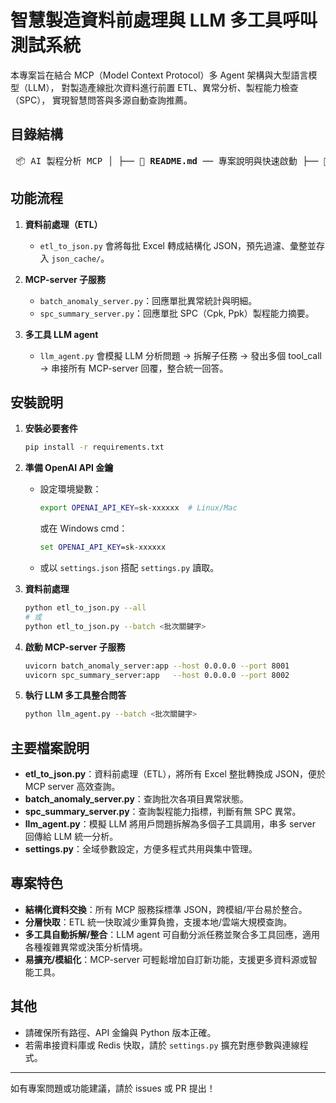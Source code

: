 # 智慧製造資料前處理與 LLM 多工具呼叫測試系統

本專案旨在結合 MCP（Model Context Protocol）多 Agent 架構與大型語言模型（LLM），
對製造產線批次資料進行前置 ETL、異常分析、製程能力檢查（SPC），
實現智慧問答與多源自動查詢推薦。

## 目錄結構
<pre> 📦 AI 製程分析 MCP │ ├── 📑 <b>README.md</b> ── 專案說明與快速啟動 ├── 📄 <b>requirements.txt</b> ── Python 依賴 │ ├── 📦 <b>data/</b> ── 原始 Excel 資料 │ └── 20250430產品出貨SPC/ │ ├── 🖥️ <b>mcp_server/</b> ── API伺服器、工具 │ ├── batch_anomaly_server.py │ ├── spc_summary_server.py │ ├── llm_agent.py │ ├── settings.py │ └── json_cache/ │ └── *.json │ ├── 🧩 <b>core/</b> ── ETL/資料處理/通用模組 │ ├── etl_utils.py │ └── spc_utils.py │ ├── 🛠️ <b>scripts/</b> ── 批次測試、自動化腳本 │ └── test_api.py │ └── .vscode/ └── settings.json </pre>

## 功能流程

1. **資料前處理（ETL）**
   - `etl_to_json.py` 會將每批 Excel 轉成結構化 JSON，預先過濾、彙整並存入 `json_cache/`。

2. **MCP-server 子服務**
   - `batch_anomaly_server.py`：回應單批異常統計與明細。
   - `spc_summary_server.py`：回應單批 SPC（Cpk, Ppk）製程能力摘要。

3. **多工具 LLM agent**
   - `llm_agent.py` 會模擬 LLM 分析問題 → 拆解子任務 → 發出多個 tool_call → 串接所有 MCP-server 回覆，整合統一回答。

## 安裝說明

1. **安裝必要套件**

    ```bash
    pip install -r requirements.txt
    ```

2. **準備 OpenAI API 金鑰**

    - 設定環境變數：
      ```bash
      export OPENAI_API_KEY=sk-xxxxxx  # Linux/Mac
      ```
      或在 Windows cmd：
      ```cmd
      set OPENAI_API_KEY=sk-xxxxxx
      ```

    - 或以 `settings.json` 搭配 `settings.py` 讀取。

3. **資料前處理**
    ```bash
    python etl_to_json.py --all
    # 或
    python etl_to_json.py --batch <批次關鍵字>
    ```

4. **啟動 MCP-server 子服務**
    ```bash
    uvicorn batch_anomaly_server:app --host 0.0.0.0 --port 8001
    uvicorn spc_summary_server:app   --host 0.0.0.0 --port 8002
    ```

5. **執行 LLM 多工具整合問答**
    ```bash
    python llm_agent.py --batch <批次關鍵字>
    ```

## 主要檔案說明

- **etl_to_json.py**：資料前處理（ETL），將所有 Excel 整批轉換成 JSON，便於 MCP server 高效查詢。
- **batch_anomaly_server.py**：查詢批次各項目異常狀態。
- **spc_summary_server.py**：查詢製程能力指標，判斷有無 SPC 異常。
- **llm_agent.py**：模擬 LLM 將用戶問題拆解為多個子工具調用，串多 server 回傳給 LLM 統一分析。
- **settings.py**：全域參數設定，方便多程式共用與集中管理。

## 專案特色

- **結構化資料交換**：所有 MCP 服務採標準 JSON，跨模組/平台易於整合。
- **分層快取**：ETL 統一快取減少重算負擔，支援本地/雲端大規模查詢。
- **多工具自動拆解/整合**：LLM agent 可自動分派任務並聚合多工具回應，適用各種複雜異常或決策分析情境。
- **易擴充/模組化**：MCP-server 可輕鬆增加自訂新功能，支援更多資料源或智能工具。

## 其他

- 請確保所有路徑、API 金鑰與 Python 版本正確。
- 若需串接資料庫或 Redis 快取，請於 `settings.py` 擴充對應參數與連線程式。

---

如有專案問題或功能建議，請於 issues 或 PR 提出！
